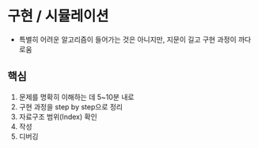 # 구현 / 시뮬레이션

- 특별히 어려운 알고리즘이 들어가는 것은 아니지만, 지문이 길고 구현 과정이 까다로움

## 핵심

1. 문제를 명확히 이해하는 데 5~10분 내로
2. 구현 과정을 step by step으로 정리
3. 자료구조 범위(Index) 확인
4. 작성
5. 디버깅